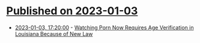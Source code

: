 # [Published on 2023-01-03](index.md)

* [2023-01-03, 17:20:00](https://yro.slashdot.org/story/23/01/03/1710241/watching-porn-now-requires-age-verification-in-louisiana-because-of-new-law?utm_source=rss1.0mainlinkanon&utm_medium=feed) - [Watching Porn Now Requires Age Verification in Louisiana Because of New Law](https://yro.slashdot.org/story/23/01/03/1710241/watching-porn-now-requires-age-verification-in-louisiana-because-of-new-law?utm_source=rss1.0mainlinkanon&utm_medium=feed)
